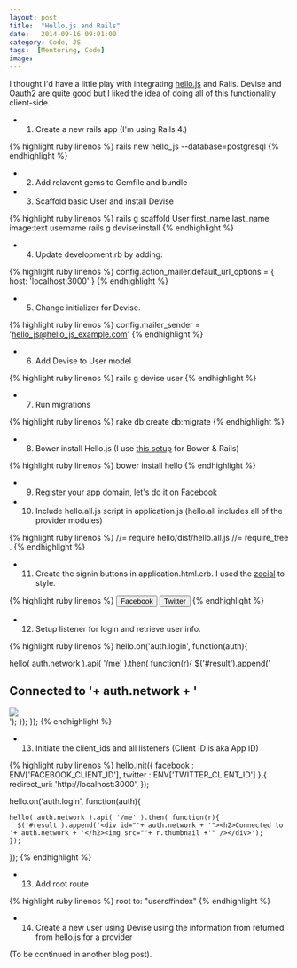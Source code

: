 ```yaml
---
layout: post
title:  "Hello.js and Rails"
date:   2014-09-16 09:01:00
category: Code, JS
tags:  [Mentoring, Code]
image: 
---
```


I thought I'd have a little play with integrating [hello.js](http://adodson.com/hello.js/) and Rails. Devise and Oauth2 are quite good but I liked the idea of doing all of this functionality client-side.

- 1. Create a new rails app (I'm using Rails 4.)

{% highlight ruby linenos %}
rails new hello_js --database=postgresql
{% endhighlight %}

- 2. Add relavent gems to Gemfile and bundle
- 3. Scaffold basic User and install Devise

{% highlight ruby linenos %}
rails g scaffold User first_name last_name image:text username
rails g devise:install
{% endhighlight %}

- 4. Update development.rb by adding:

{% highlight ruby linenos %}
config.action_mailer.default_url_options = { host: 'localhost:3000' }
{% endhighlight %}

- 5. Change initializer for Devise.

{% highlight ruby linenos %}
config.mailer_sender = 'hello_js@hello_js_example.com'
{% endhighlight %}

- 6. Add Devise to User model

{% highlight ruby linenos %}
rails g devise user
{% endhighlight %}

- 7. Run migrations

{% highlight ruby linenos %}
rake db:create db:migrate
{% endhighlight %}

- 8. Bower install Hello.js (I use [this setup](https://coderwall.com/p/hhaxlg) for Bower & Rails)

{% highlight ruby linenos %}
bower install hello
{% endhighlight %}

- 9. Register your app domain, let's do it on [Facebook](https://developers.facebook.com/apps)
- 10. Include hello.all.js script in application.js (hello.all includes all of the provider modules)

{% highlight ruby linenos %}
//= require hello/dist/hello.all.js
//= require_tree .
{% endhighlight %}

- 11. Create the signin buttons in application.html.erb. I used the [zocial](http://zocial.smcllns.com/) to style. 

{% highlight ruby linenos %}
<button class="zocial facebook" onclick="hello.login('facebook');">Facebook</button>
<button class="zocial twitter" onclick="hello.login('twitter');">Twitter</button>
{% endhighlight %}

- 12. Setup listener for login and retrieve user info.

{% highlight ruby linenos %}
hello.on('auth.login', function(auth){
  
  hello( auth.network ).api( '/me' ).then( function(r){
    $('#result').append('<div id="'+ auth.network + '"><h2>Connected to '+ auth.network + '</h2><img src="'+ r.thumbnail +'" /></div>');
  });
});
{% endhighlight %}

- 13. Initiate the client_ids and all listeners (Client ID is aka App ID)

{% highlight ruby linenos %}
  hello.init({
    facebook : ENV['FACEBOOK_CLIENT_ID'],
    twitter : ENV['TWITTER_CLIENT_ID']
  },{
    redirect_uri: 'http://localhost:3000',
  });

  hello.on('auth.login', function(auth){
    
    hello( auth.network ).api( '/me' ).then( function(r){
      $('#result').append('<div id="'+ auth.network + '"><h2>Connected to '+ auth.network + '</h2><img src="'+ r.thumbnail +'" /></div>');
    });
  });
{% endhighlight %}

- 13. Add root route

{% highlight ruby linenos %}
  root to: "users#index"
{% endhighlight %}

- 14. Create a new user using Devise using the information from returned from hello.js for a provider

(To be continued in another blog post).

